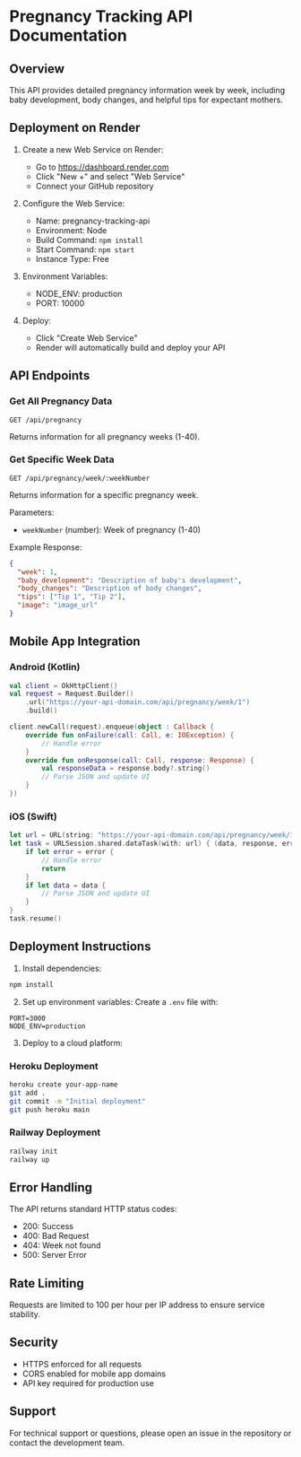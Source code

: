 # Pregnancy Tracking API Documentation

## Overview
This API provides detailed pregnancy information week by week, including baby development, body changes, and helpful tips for expectant mothers.

## Deployment on Render

1. Create a new Web Service on Render:
   - Go to https://dashboard.render.com
   - Click "New +" and select "Web Service"
   - Connect your GitHub repository

2. Configure the Web Service:
   - Name: pregnancy-tracking-api
   - Environment: Node
   - Build Command: `npm install`
   - Start Command: `npm start`
   - Instance Type: Free

3. Environment Variables:
   - NODE_ENV: production
   - PORT: 10000

4. Deploy:
   - Click "Create Web Service"
   - Render will automatically build and deploy your API

## API Endpoints

### Get All Pregnancy Data
```http
GET /api/pregnancy
```
Returns information for all pregnancy weeks (1-40).

### Get Specific Week Data
```http
GET /api/pregnancy/week/:weekNumber
```
Returns information for a specific pregnancy week.

Parameters:
- `weekNumber` (number): Week of pregnancy (1-40)

Example Response:
```json
{
  "week": 1,
  "baby_development": "Description of baby's development",
  "body_changes": "Description of body changes",
  "tips": ["Tip 1", "Tip 2"],
  "image": "image_url"
}
```

## Mobile App Integration

### Android (Kotlin)
```kotlin
val client = OkHttpClient()
val request = Request.Builder()
    .url("https://your-api-domain.com/api/pregnancy/week/1")
    .build()

client.newCall(request).enqueue(object : Callback {
    override fun onFailure(call: Call, e: IOException) {
        // Handle error
    }
    override fun onResponse(call: Call, response: Response) {
        val responseData = response.body?.string()
        // Parse JSON and update UI
    }
})
```

### iOS (Swift)
```swift
let url = URL(string: "https://your-api-domain.com/api/pregnancy/week/1")!
let task = URLSession.shared.dataTask(with: url) { (data, response, error) in
    if let error = error {
        // Handle error
        return
    }
    if let data = data {
        // Parse JSON and update UI
    }
}
task.resume()
```

## Deployment Instructions

1. Install dependencies:
```bash
npm install
```

2. Set up environment variables:
Create a `.env` file with:
```
PORT=3000
NODE_ENV=production
```

3. Deploy to a cloud platform:

### Heroku Deployment
```bash
heroku create your-app-name
git add .
git commit -m "Initial deployment"
git push heroku main
```

### Railway Deployment
```bash
railway init
railway up
```

## Error Handling
The API returns standard HTTP status codes:
- 200: Success
- 400: Bad Request
- 404: Week not found
- 500: Server Error

## Rate Limiting
Requests are limited to 100 per hour per IP address to ensure service stability.

## Security
- HTTPS enforced for all requests
- CORS enabled for mobile app domains
- API key required for production use

## Support
For technical support or questions, please open an issue in the repository or contact the development team.